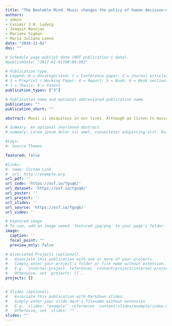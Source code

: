 ```yaml
---
title: "The Beatable Mind: Music changes the policy of human decision-making (under review)"
authors:
- admin
- Casimir J.H. Ludwig
- Joaquin Navajas
- Mariano Sigman
- Maria Juliana Leone
date: "2020-11-02"
doi: ""

# Schedule page publish date (NOT publication's date).
#publishDate: "2017-01-01T00:00:00Z"

# Publication type.
# Legend: 0 = Uncategorized; 1 = Conference paper; 2 = Journal article;
# 3 = Preprint / Working Paper; 4 = Report; 5 = Book; 6 = Book section;
# 7 = Thesis; 8 = Patent
publication_types: ["3"]

# Publication name and optional abbreviated publication name.
publication: ""
publication_short: ""

abstract: Music is ubiquitous in our lives. Although we listen to music as an activity in and of itself, music is frequently played while we are engaged in other activities that rely on decision-making (e.g. driving). Despite its ubiquity, it remains largely unknown whether and how music modulates the speed and accuracy of decision-making across different domains. We hypothesized that music could affect decision-making through a subjective-timing distortion or via a policy shift towards less-cautious responding. We analyzed response times and accuracy from more than 100-thousand decisions and mapped the effects of music onto decision-process components with a mechanistic model of decision-making. We found evidence supporting the latter hypothesis, by which decisions -across domains- were faster but less accurate with music, and this trade-off was mainly driven by a less conservative decision policy. Overall, we show that music, a seemingly innocuous stimulus, shapes our decisions by making us less cautious.

# Summary. An optional shortened abstract.
# summary: Lorem ipsum dolor sit amet, consectetur adipiscing elit. Duis posuere tellus ac convallis placerat. Proin tincidunt magna sed ex sollicitudin condimentum.

#tags:
#- Source Themes

featured: false

#links:
#- name: Custom Link
#  url: http://example.org
url_pdf: ''
url_code: 'https://osf.io/fguq6/'
url_dataset: 'https://osf.io/fguq6/'
url_poster: ''
url_project: ''
url_slides: ''
url_source: 'https://osf.io/fguq6/'
url_video: ''

# Featured image
# To use, add an image named `featured.jpg/png` to your page's folder. 
image:
  caption: ''
  focal_point: ""
  preview_only: false

# Associated Projects (optional).
#   Associate this publication with one or more of your projects.
#   Simply enter your project's folder or file name without extension.
#   E.g. `internal-project` references `content/project/internal-project/index.md`.
#   Otherwise, set `projects: []`.
projects: []


# Slides (optional).
#   Associate this publication with Markdown slides.
#   Simply enter your slide deck's filename without extension.
#   E.g. `slides: "example"` references `content/slides/example/index.md`.
#   Otherwise, set `slides: ""`.
slides: ""
---
```


